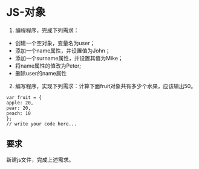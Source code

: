 # JS-对象

1. 编程程序，完成下列需求：
  - 创建一个空对象，变量名为user；
  - 添加一个name属性，并设置值为John；
  - 添加一个surname属性，并设置其值为Mike；
  - 将name属性的值改为Peter;
  - 删除user的name属性
	
2. 编写程序，实现下列需求：计算下面fruit对象共有多少个水果，应该输出50。

```
var fruit = {
apple: 20,
pear: 20,
peach: 10
};
// write your code here...
```
## 要求
新建js文件，完成上述需求。
